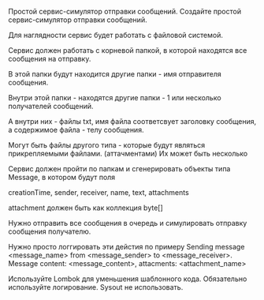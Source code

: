Простой сервис-симулятор отправки сообщений.
Создайте простой сервис-симулятор отправки сообщений.



Для наглядности сервис будет работать с файловой системой.



Сервис должен работать с корневой папкой, в которой находятся все сообщения на отправку.

В этой папки будут находится другие папки - имя отправителя сообщения. 

Внутри этой папки - находятся другие папки - 1 или несколько получателей сообщений.

А внутри них - файлы txt, имя файла соответсвует заголовку сообщения, а содержимое файла - телу сообщения.

Могут быть файлы другого типа - которые будут являться прикрепляемыми файлами. (аттачментами) Их может быть несколько

Сервис должен пройти по папкам и сгенерировать объекты типа Message, в котором будут поля 

creationTime, sender, receiver, name, text, attachments



attachment должен быть как коллекция byte[]



Нужно отправить все сообщения в очередь и симулировать отправку сообщения получателю.

Нужно просто логгировать эти дейстия по примеру Sending message <message_name> from <message_sender> to <message_receiver>. Message content: <message_content>, attacments: <attachment_name>



Используйте Lombok для уменьшения шаблонного кода. Обязательно используйте логирование. Sysout не использовать.

